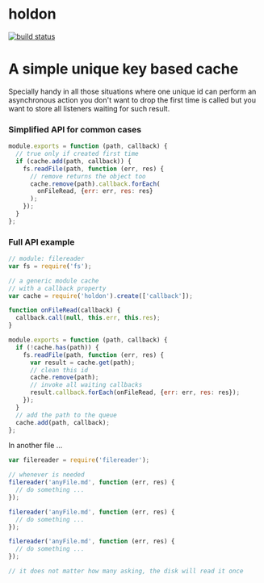 holdon
======

[![build status](https://secure.travis-ci.org/WebReflection/holdon.png)](http://travis-ci.org/WebReflection/holdon)

# A simple unique key based cache

Specially handy in all those situations where one unique id can perform an asynchronous action you don't want to drop the first time is called but you want to store all listeners waiting for such result.

### Simplified API for common cases
```js
module.exports = function (path, callback) {
  // true only if created first time
  if (cache.add(path, callback)) {
    fs.readFile(path, function (err, res) {
      // remove returns the object too
      cache.remove(path).callback.forEach(
        onFileRead, {err: err, res: res}
      );
    });
  }
};
```

### Full API example
```js
// module: filereader
var fs = require('fs');

// a generic module cache
// with a callback property
var cache = require('holdon').create(['callback']);

function onFileRead(callback) {
  callback.call(null, this.err, this.res);
}

module.exports = function (path, callback) {
  if (!cache.has(path)) {
    fs.readFile(path, function (err, res) {
      var result = cache.get(path);
      // clean this id
      cache.remove(path);
      // invoke all waiting callbacks
      result.callback.forEach(onFileRead, {err: err, res: res});
    });
  }
  // add the path to the queue
  cache.add(path, callback);
};
```

In another file ...
```js
var filereader = require('filereader');

// whenever is needed
filereader('anyFile.md', function (err, res) {
  // do something ...
});

filereader('anyFile.md', function (err, res) {
  // do something ...
});

filereader('anyFile.md', function (err, res) {
  // do something ...
});

// it does not matter how many asking, the disk will read it once
```